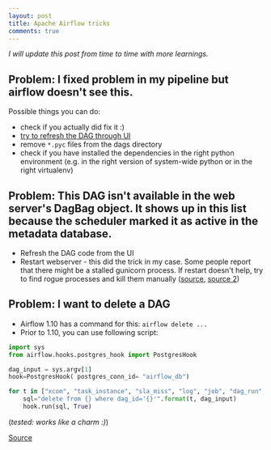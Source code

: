 ```yaml
---
layout: post
title: Apache Airflow tricks
comments: true
---
```


_I will update this post from time to time with more learnings._

## Problem: I fixed problem in my pipeline but airflow doesn't see this.

Possible things you can do:
* check if you actually did fix it :)
* [try to refresh the DAG through UI](https://stackoverflow.com/questions/43606311/refreshing-dags-without-web-server-restart-apache-airflow)
* remove `*.pyc` files from the dags directory
* check if you have installed the dependencies in the right python environment
  (e.g. in the right version of system-wide python or in the right virtualenv)

## Problem: This DAG isn't available in the web server's DagBag object. It shows up in this list because the scheduler marked it as active in the metadata database.

* Refresh the DAG code from the UI
* Restart webserver - this did the trick in my case. Some people report that
  there might be a stalled gunicorn process. If restart doesn't help, try to
  find rogue processes and kill them manually ([source](https://stackoverflow.com/questions/43684434/airflow-new-dag-is-not-found-by-webserver), [source 2](https://stackoverflow.com/questions/41560614/airflow-this-dag-isnt-available-in-the-webserver-dagbag-object?rq=1))

## Problem: I want to delete a DAG

* Airflow 1.10 has a command for this: `airflow delete ...`
* Prior to 1.10, you can use following script:

```python
import sys
from airflow.hooks.postgres_hook import PostgresHook

dag_input = sys.argv[1]
hook=PostgresHook( postgres_conn_id= "airflow_db")

for t in ["xcom", "task_instance", "sla_miss", "log", "job", "dag_run", "dag" ]:
    sql="delete from {} where dag_id='{}'".format(t, dag_input)
    hook.run(sql, True)
```

(_tested: works like a charm :)_)

[Source](https://stackoverflow.com/questions/40651783/airflow-how-to-delete-a-dag/49683543)

